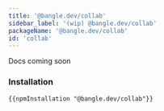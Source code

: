```yaml
---
title: '@bangle.dev/collab'
sidebar_label: '(wip) @bangle.dev/collab'
packageName: '@bangle.dev/collab'
id: 'collab'
---
```


Docs coming soon

### Installation

```
{{npmInstallation "@bangle.dev/collab"}}
```
